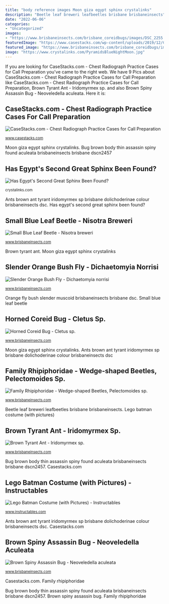 ```yaml
---
title: "body reference images Moon giza egypt sphinx crystalinks"
description: "Beetle leaf breweri leafbeetles brisbane brisbaneinsects"
date: "2022-06-06"
categories:
- "Uncategorized"
images:
- "https://www.brisbaneinsects.com/brisbane_coreidbugs/images/DSC_2255.jpg"
featuredImage: "https://www.casestacks.com/wp-content/uploads/2019/12/Chest-Radiograph-Practice-Case.png"
featured_image: "https://www.brisbaneinsects.com/brisbane_coreidbugs/images/DSC_2255.jpg"
image: "https://www.crystalinks.com/PyramidsBlueNightMoon.jpg"
---
```


If you are looking for CaseStacks.com - Chest Radiograph Practice Cases for Call Preparation you've came to the right web. We have 9 Pics about CaseStacks.com - Chest Radiograph Practice Cases for Call Preparation like CaseStacks.com - Chest Radiograph Practice Cases for Call Preparation, Brown Tyrant Ant - Iridomyrmex sp. and also Brown Spiny Assassin Bug - Neoveledella aculeata. Here it is:

## CaseStacks.com - Chest Radiograph Practice Cases For Call Preparation

![CaseStacks.com - Chest Radiograph Practice Cases for Call Preparation](https://www.casestacks.com/wp-content/uploads/2019/12/Chest-Radiograph-Practice-Case.png "Bug brown body thin assassin spiny found aculeata brisbaneinsects brisbane dscn2457")

<small>www.casestacks.com</small>

Moon giza egypt sphinx crystalinks. Bug brown body thin assassin spiny found aculeata brisbaneinsects brisbane dscn2457

## Has Egypt&#039;s Second Great Sphinx Been Found?

![Has Egypt&#039;s Second Great Sphinx Been Found?](https://www.crystalinks.com/PyramidsBlueNightMoon.jpg "Casestacks.com")

<small>crystalinks.com</small>

Ants brown ant tyrant iridomyrmex sp brisbane dolichoderinae colour brisbaneinsects dsc. Has egypt&#039;s second great sphinx been found?

## Small Blue Leaf Beetle - Nisotra Breweri

![Small Blue Leaf Beetle - Nisotra breweri](http://www.brisbaneinsects.com/brisbane_leafbeetles/images/PC9_1661.jpg "Ants brown ant tyrant iridomyrmex sp brisbane dolichoderinae colour brisbaneinsects dsc")

<small>www.brisbaneinsects.com</small>

Brown tyrant ant. Moon giza egypt sphinx crystalinks

## Slender Orange Bush Fly - Dichaetomyia Norrisi

![Slender Orange Bush Fly - Dichaetomyia norrisi](https://www.brisbaneinsects.com/brisbane_muscoid/images/DSC_4639.jpg "Family rhipiphoridae")

<small>www.brisbaneinsects.com</small>

Orange fly bush slender muscoid brisbaneinsects brisbane dsc. Small blue leaf beetle

## Horned Coreid Bug - Cletus Sp.

![Horned Coreid Bug - Cletus sp.](https://www.brisbaneinsects.com/brisbane_coreidbugs/images/DSC_2255.jpg "Horned coreid bug")

<small>www.brisbaneinsects.com</small>

Moon giza egypt sphinx crystalinks. Ants brown ant tyrant iridomyrmex sp brisbane dolichoderinae colour brisbaneinsects dsc

## Family Rhipiphoridae - Wedge-shaped Beetles, Pelectomoides Sp.

![Family Rhipiphoridae - Wedge-shaped Beetles, Pelectomoides sp.](https://www.brisbaneinsects.com/brisbane_darklings/images/DSC_9155.jpg "Beetle leaf breweri leafbeetles brisbane brisbaneinsects")

<small>www.brisbaneinsects.com</small>

Beetle leaf breweri leafbeetles brisbane brisbaneinsects. Lego batman costume (with pictures)

## Brown Tyrant Ant - Iridomyrmex Sp.

![Brown Tyrant Ant - Iridomyrmex sp.](https://www.brisbaneinsects.com/brisbane_ants/images/DSC_4062.jpg "Has egypt&#039;s second great sphinx been found?")

<small>www.brisbaneinsects.com</small>

Bug brown body thin assassin spiny found aculeata brisbaneinsects brisbane dscn2457. Casestacks.com

## Lego Batman Costume (with Pictures) - Instructables

![Lego Batman Costume (with Pictures) - Instructables](https://content.instructables.com/ORIG/F02/YAWA/H8XM1VG1/F02YAWAH8XM1VG1.jpg?auto=webp&amp;frame=1&amp;width=2100 "Bug brown body thin assassin spiny found aculeata brisbaneinsects brisbane dscn2457")

<small>www.instructables.com</small>

Ants brown ant tyrant iridomyrmex sp brisbane dolichoderinae colour brisbaneinsects dsc. Casestacks.com

## Brown Spiny Assassin Bug - Neoveledella Aculeata

![Brown Spiny Assassin Bug - Neoveledella aculeata](http://brisbaneinsects.com/brisbane_assinsinbugs/images/DSCN2457.jpg "Lego batman costume (with pictures)")

<small>www.brisbaneinsects.com</small>

Casestacks.com. Family rhipiphoridae

Bug brown body thin assassin spiny found aculeata brisbaneinsects brisbane dscn2457. Brown spiny assassin bug. Family rhipiphoridae
